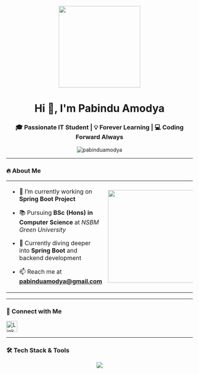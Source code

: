<p align="center">
  <img src="https://raw.githubusercontent.com/7oSkaaa/7oSkaaa/refs/heads/main/Images/about_me.gif" width="220" />
</p>

<h1 align="center">Hi 👋, I'm Pabindu Amodya</h1>
<h3 align="center">🎓 Passionate IT Student | 💡 Forever Learning | 💻 Coding Forward Always</h3>

<p align="center">
  <img src="https://komarev.com/ghpvc/?username=pabinduamodya&label=Profile%20views&color=0e75b6&style=flat" alt="pabinduamodya" />
</p>

---

### 🔥 About Me
<table>
  <tr>
    <td>

- 🔭 I’m currently working on **Spring Boot Project**  
- 📚 Pursuing **BSc (Hons) in Computer Science** at *NSBM Green University*  
- 🌱 Currently diving deeper into **Spring Boot** and backend development  
- 📫 Reach me at **pabinduamodya@gmail.com**

    </td>
    <td>
      <img src="https://raw.githubusercontent.com/7oSkaaa/7oSkaaa/main/Images/Right_Side.gif" width="250"/>
    </td>
  </tr>
</table>

---

### 🤝 Connect with Me
<p align="left">
  <a href="https://www.linkedin.com/in/pabindu-manawadu-421044308/" target="blank">
    <img align="center" src="https://skillicons.dev/icons?i=linkedin" alt="LinkedIn" height="30" />
  </a>
</p>


---

### 🛠️ Tech Stack & Tools
<p align="center">
  <img src="https://skillicons.dev/icons?i=java,spring,mongodb,mysql,express,nodejs,react,js,tailwind,bootstrap,androidstudio,flutter,firebase,figma,git,postman,c" />
</p>
